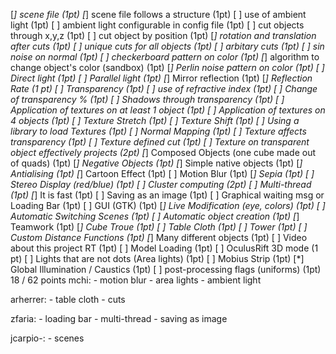 [*] scene file (1pt)
[*] scene file follows a structure (1pt)
[ ] use of ambient light (1pt)
[ ] ambient light configurable in config file (1pt)
[ ] cut objects through x,y,z (1pt)
[ ] cut object by position (1pt)
[*] rotation and translation after cuts (1pt)
[ ] unique cuts for all objects (1pt)
[ ] arbitary cuts (1pt)
[ ] sin noise on normal (1pt)
[ ] checkerboard pattern on color (1pt)
[*] algorithm to change object's color (sandbox) (1pt)
[*] Perlin noise pattern on color (1pt)
[ ] Direct light (1pt)
[ ] Parallel light (1pt)
[*] Mirror reflection (1pt)
[*] Reflection Rate (1 pt)
[ ] Transparency (1pt)
[ ] use of refractive index (1pt)
[ ] Change of transparency % (1pt)
[ ] Shadows through transparency (1pt)
[ ] Application of textures on at least 1 object (1pt)
[ ] Application of textures on 4 objects (1pt)
[ ] Texture Stretch (1pt)
[ ] Texture Shift (1pt)
[ ] Using a library to load Textures (1pt)
[ ] Normal Mapping (1pt)
[ ] Texture affects transparency (1pt)
[ ] Texture defined cut (1pt)
[ ] Texture on transparent object effectively projects (2pt)
[*] Composed Objects (one cube made out of quads) (1pt)
[*] Negative Objects (1pt)
[*] Simple native objects (1pt)
[*] Antialising (1pt)
[*] Cartoon Effect (1pt)
[ ] Motion Blur (1pt)
[*] Sepia (1pt)
[ ] Stereo Display (red/blue) (1pt)
[ ] Cluster computing (2pt)
[ ] Multi-thread (1pt)
[*] It is fast (1pt)
[ ] Saving as an image (1pt)
[ ] Graphical waiting msg or Loading Bar (1pt)
[ ] GUI (GTK) (1pt)
[*] Live Modification (eye, colors) (1pt)
[ ] Automatic Switching Scenes (1pt)
[ ] Automatic object creation (1pt)
[*] Teamwork (1pt)
[*] Cube Troue (1pt)
[ ] Table Cloth (1pt)
[ ] Tower (1pt)
[ ] Custom Distance Functions (1pt)
[*] Many different objects (1pt)
[ ] Video about this project RT (1pt)
[ ] Model Loading (1pt)
[ ] OculusRift 3D mode (1 pt)
[ ] Lights that are not dots (Area lights) (1pt)
[ ] Mobius Strip (1pt)
[*] Global Illumination / Caustics (1pt)
[ ] post-processing flags (uniforms) (1pt)
18 / 62 points
mchi:
	- motion blur
	- area lights
	- ambient light

arherrer:
	- table cloth
	- cuts

zfaria:
	- loading bar
	- multi-thread
	- saving as image

jcarpio-:
	- scenes
